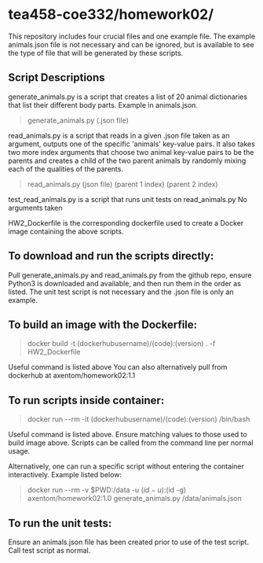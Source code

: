 # tea458-coe332/homework02/
This repository includes four crucial files and one example file. The example animals.json file is not necessary and can be ignored, but is available to see the type of file that will be generated by these scripts.

## Script Descriptions
generate_animals.py is a script that creates a list of 20 animal dictionaries that list their different body parts. Example in animals.json.
>generate_animals.py (.json file)

read_animals.py is a script that reads in a given .json file taken as an argument, outputs one of the specific 'animals' key-value pairs. It also takes two more index arguments that choose two animal key-value pairs to be the parents and creates a child of the two parent animals by randomly mixing each of the qualities of the parents.
>read_animals.py (json file) (parent 1 index) (parent 2 index)

test_read_animals.py is a script that runs unit tests on read_animals.py
No arguments taken

HW2_Dockerfile is the corresponding dockerfile used to create a Docker image containing the above scripts.

## To download and run the scripts directly:
Pull generate_animals.py and read_animals.py from the github repo, ensure Python3 is downloaded and available, and then run them in the order as listed. The unit test script is not necessary and the .json file is only an example.

## To build an image with the Dockerfile:
>docker build -t (dockerhubusername)/(code):(version) . -f HW2_Dockerfile

Useful command is listed above
You can also alternatively pull from dockerhub at axentom/homework02:1.1

## To run scripts inside container:
>docker run --rm -it (dockerhubusername)/(code):(version) /bin/bash

Useful command is listed above. Ensure matching values to those used to build image above. Scripts can be called from the command line per normal usage.

Alternatively, one can run a specific script without entering the container interactively. Example listed below:
>docker run --rm -v $PWD:/data -u $(id -u):$(id -g) axentom/homework02:1.0 generate_animals.py /data/animals.json

## To run the unit tests:
Ensure an animals.json file has been created prior to use of the test script.
Call test script as normal.
